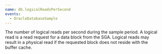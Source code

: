 ```yaml
---
name: db.logicalReadsPerSecond
events:
  - OracleDatabaseSample
---
```


The number of logical reads per second during the sample period. A logical read is a read request for a data block from the SGA. Logical reads may result in a physical read if the requested block does not reside with the buffer cache.